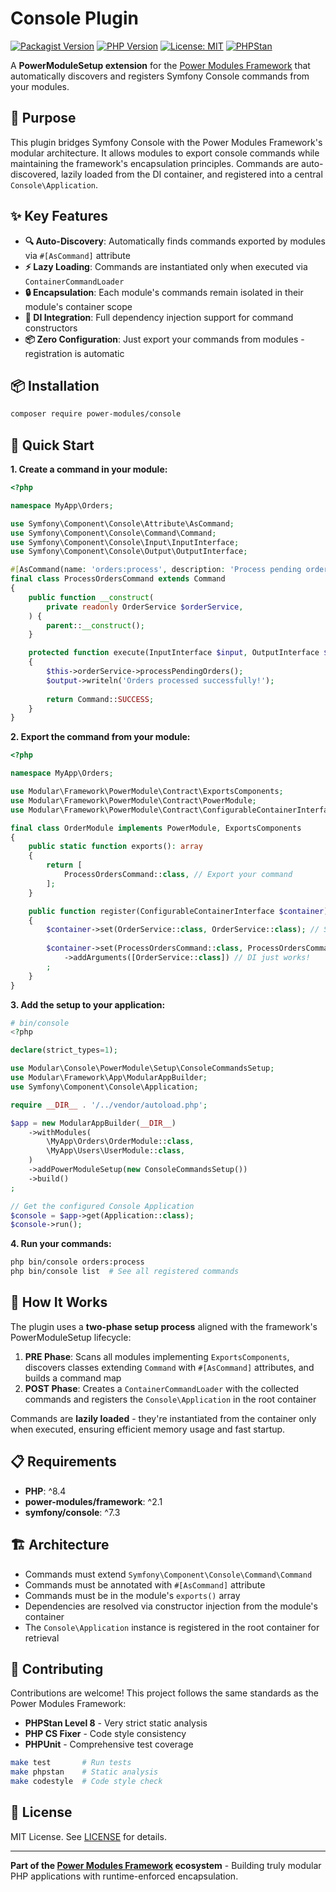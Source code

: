 # Console Plugin

[![Packagist Version](https://img.shields.io/packagist/v/power-modules/console)](https://packagist.org/packages/power-modules/console)
[![PHP Version](https://img.shields.io/packagist/php-v/power-modules/console)](https://packagist.org/packages/power-modules/console)
[![License: MIT](https://img.shields.io/badge/License-MIT-yellow.svg)](LICENSE)
[![PHPStan](https://img.shields.io/badge/PHPStan-level%208-blue)](#)

A **PowerModuleSetup extension** for the [Power Modules Framework](https://github.com/power-modules/framework) that automatically discovers and registers Symfony Console commands from your modules.

## 🎯 Purpose

This plugin bridges Symfony Console with the Power Modules Framework's modular architecture. It allows modules to export console commands while maintaining the framework's encapsulation principles. Commands are auto-discovered, lazily loaded from the DI container, and registered into a central `Console\Application`.

## ✨ Key Features

- **🔍 Auto-Discovery**: Automatically finds commands exported by modules via `#[AsCommand]` attribute
- **⚡ Lazy Loading**: Commands are instantiated only when executed via `ContainerCommandLoader`
- **🔒 Encapsulation**: Each module's commands remain isolated in their module's container scope
- **💉 DI Integration**: Full dependency injection support for command constructors
- **📦 Zero Configuration**: Just export your commands from modules - registration is automatic

## 📦 Installation

```bash
composer require power-modules/console
```

## 🚀 Quick Start

**1. Create a command in your module:**

```php
<?php

namespace MyApp\Orders;

use Symfony\Component\Console\Attribute\AsCommand;
use Symfony\Component\Console\Command\Command;
use Symfony\Component\Console\Input\InputInterface;
use Symfony\Component\Console\Output\OutputInterface;

#[AsCommand(name: 'orders:process', description: 'Process pending orders')]
final class ProcessOrdersCommand extends Command
{
    public function __construct(
        private readonly OrderService $orderService,
    ) {
        parent::__construct();
    }

    protected function execute(InputInterface $input, OutputInterface $output): int
    {
        $this->orderService->processPendingOrders();
        $output->writeln('Orders processed successfully!');
        
        return Command::SUCCESS;
    }
}
```

**2. Export the command from your module:**

```php
<?php

namespace MyApp\Orders;

use Modular\Framework\PowerModule\Contract\ExportsComponents;
use Modular\Framework\PowerModule\Contract\PowerModule;
use Modular\Framework\PowerModule\Contract\ConfigurableContainerInterface;

final class OrderModule implements PowerModule, ExportsComponents
{
    public static function exports(): array
    {
        return [
            ProcessOrdersCommand::class, // Export your command
        ];
    }

    public function register(ConfigurableContainerInterface $container): void
    {
        $container->set(OrderService::class, OrderService::class); // Stays private to this module
        
        $container->set(ProcessOrdersCommand::class, ProcessOrdersCommand::class)
            ->addArguments([OrderService::class]) // DI just works!
        ;
    }
}
```

**3. Add the setup to your application:**

```php
# bin/console
<?php

declare(strict_types=1);

use Modular\Console\PowerModule\Setup\ConsoleCommandsSetup;
use Modular\Framework\App\ModularAppBuilder;
use Symfony\Component\Console\Application;

require __DIR__ . '/../vendor/autoload.php';

$app = new ModularAppBuilder(__DIR__)
    ->withModules(
        \MyApp\Orders\OrderModule::class,
        \MyApp\Users\UserModule::class,
    )
    ->addPowerModuleSetup(new ConsoleCommandsSetup())
    ->build()
;

// Get the configured Console Application
$console = $app->get(Application::class);
$console->run();
```

**4. Run your commands:**

```bash
php bin/console orders:process
php bin/console list  # See all registered commands
```

## 🔧 How It Works

The plugin uses a **two-phase setup process** aligned with the framework's PowerModuleSetup lifecycle:

1. **PRE Phase**: Scans all modules implementing `ExportsComponents`, discovers classes extending `Command` with `#[AsCommand]` attributes, and builds a command map
2. **POST Phase**: Creates a `ContainerCommandLoader` with the collected commands and registers the `Console\Application` in the root container

Commands are **lazily loaded** - they're instantiated from the container only when executed, ensuring efficient memory usage and fast startup.

## 📋 Requirements

- **PHP**: ^8.4
- **power-modules/framework**: ^2.1
- **symfony/console**: ^7.3

## 🏗️ Architecture

- Commands must extend `Symfony\Component\Console\Command\Command`
- Commands must be annotated with `#[AsCommand]` attribute
- Commands must be in the module's `exports()` array
- Dependencies are resolved via constructor injection from the module's container
- The `Console\Application` instance is registered in the root container for retrieval

## 🤝 Contributing

Contributions are welcome! This project follows the same standards as the Power Modules Framework:

- **PHPStan Level 8** - Very strict static analysis
- **PHP CS Fixer** - Code style consistency
- **PHPUnit** - Comprehensive test coverage

```bash
make test       # Run tests
make phpstan    # Static analysis
make codestyle  # Code style check
```

## 📄 License

MIT License. See [LICENSE](LICENSE) for details.

---

**Part of the [Power Modules Framework](https://github.com/power-modules/framework) ecosystem** - Building truly modular PHP applications with runtime-enforced encapsulation.
